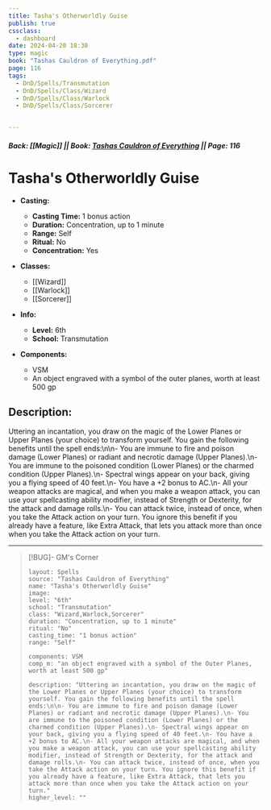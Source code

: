 ```yaml
---
title: Tasha's Otherworldly Guise
publish: true
cssclass:
  - dashboard
date: 2024-04-20 18:30
type: magic
book: "Tashas Cauldron of Everything.pdf"
page: 116
tags:
  - DnD/Spells/Transmutation
  - DnD/Spells/Class/Wizard
  - DnD/Spells/Class/Warlock
  - DnD/Spells/Class/Sorcerer


---
```


##### Back: [[Magic]] || Book: [Tashas Cauldron of Everything](https://drive.google.com/drive/folders/1O5bhpYizcIT5xxAoLOuzCRht_PVS7VSG?usp=sharing) || Page: 116

# Tasha's Otherworldly Guise

- **Casting:**
    - **Casting Time:** 1 bonus action
    - **Duration:** Concentration, up to 1 minute
    - **Range:** Self
    - **Ritual:** No
    - **Concentration:** Yes
- **Classes:**
    - [[Wizard]]
    - [[Warlock]]
    - [[Sorcerer]]

- **Info:**
    - **Level:** 6th
    - **School:** Transmutation
- **Components:**
    - VSM
    - An object engraved with a symbol of the outer planes, worth at least 500 gp

## Description:
Uttering an incantation, you draw on the magic of the Lower Planes or Upper Planes (your choice) to transform yourself. You gain the following benefits until the spell ends:\n\n- You are immune to fire and poison damage (Lower Planes) or radiant and necrotic damage (Upper Planes).\n- You are immune to the poisoned condition (Lower Planes) or the charmed condition (Upper Planes).\n- Spectral wings appear on your back, giving you a flying speed of 40 feet.\n- You have a +2 bonus to AC.\n- All your weapon attacks are magical, and when you make a weapon attack, you can use your spellcasting ability modifier, instead of Strength or Dexterity, for the attack and damage rolls.\n- You can attack twice, instead of once, when you take the Attack action on your turn. You ignore this benefit if you already have a feature, like Extra Attack, that lets you attack more than once when you take the Attack action on your turn.



---

> [!BUG]- GM's Corner
>
> ```statblock
> layout: Spells
> source: "Tashas Cauldron of Everything"
> name: "Tasha's Otherworldly Guise"
> image: 
> level: "6th"
> school: "Transmutation"
> class: "Wizard,Warlock,Sorcerer"
> duration: "Concentration, up to 1 minute"
> ritual: "No"
> casting_time: "1 bonus action"
> range: "Self"
>
> components: VSM
> comp_m: "an object engraved with a symbol of the Outer Planes, worth at least 500 gp"
>
> description: "Uttering an incantation, you draw on the magic of the Lower Planes or Upper Planes (your choice) to transform yourself. You gain the following benefits until the spell ends:\n\n- You are immune to fire and poison damage (Lower Planes) or radiant and necrotic damage (Upper Planes).\n- You are immune to the poisoned condition (Lower Planes) or the charmed condition (Upper Planes).\n- Spectral wings appear on your back, giving you a flying speed of 40 feet.\n- You have a +2 bonus to AC.\n- All your weapon attacks are magical, and when you make a weapon attack, you can use your spellcasting ability modifier, instead of Strength or Dexterity, for the attack and damage rolls.\n- You can attack twice, instead of once, when you take the Attack action on your turn. You ignore this benefit if you already have a feature, like Extra Attack, that lets you attack more than once when you take the Attack action on your turn."
> higher_level: ""
> ```
